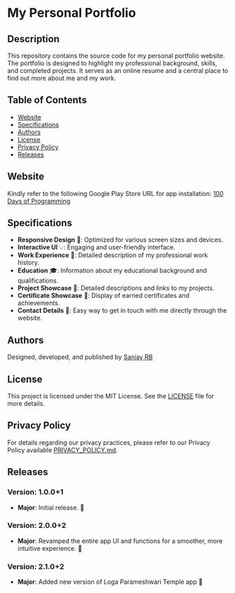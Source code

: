 # My Personal Portfolio

## Description
This repository contains the source code for my personal portfolio website. The portfolio is designed to highlight my professional background, skills, and completed projects. It serves as an online resume and a central place to find out more about me and my work.

## Table of Contents
- [Website](#website)
- [Specifications](#specifications)
- [Authors](#authors)
- [License](#license)
- [Privacy Policy](#privacy-policy)
- [Releases](#releases)

## Website
Kindly refer to the following Google Play Store URL for app installation: [100 Days of Programming](https://play.google.com/store/apps/details?id=com.sanjoke.hundred_days_of_programming)

## Specifications
- **Responsive Design** 📱: Optimized for various screen sizes and devices.
- **Interactive UI** 💡: Engaging and user-friendly interface.
- **Work Experience** 💼: Detailed description of my professional work history.
- **Education** 🎓: Information about my educational background and qualifications.
- **Project Showcase** 🚀: Detailed descriptions and links to my projects.
- **Certificate Showcase** 📜: Display of earned certificates and achievements.
- **Contact Details** 📧: Easy way to get in touch with me directly through the website.

## Authors
Designed, developed, and published by [Sanjay RB](https://sanjay-rb.github.io)

## License
This project is licensed under the MIT License. See the [LICENSE](LICENSE) file for more details.

## Privacy Policy
For details regarding our privacy practices, please refer to our Privacy Policy available [PRIVACY_POLICY.md](PRIVACY_POLICY.md).

## Releases
### Version: 1.0.0+1
- **Major**: Initial release. 🎉

### Version: 2.0.0+2
- **Major**: Revamped the entire app UI and functions for a smoother, more intuitive experience. 🚀

### Version: 2.1.0+2
- **Major**: Added new version of Loga Parameshwari Temple app 🎉